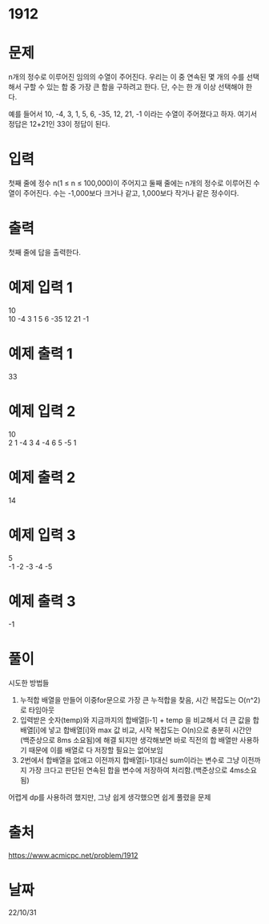 # 1912

# 문제
n개의 정수로 이루어진 임의의 수열이 주어진다. 우리는 이 중 연속된 몇 개의 수를 선택해서 구할 수 있는 합 중 가장 큰 합을 구하려고 한다. 단, 수는 한 개 이상 선택해야 한다.

예를 들어서 10, -4, 3, 1, 5, 6, -35, 12, 21, -1 이라는 수열이 주어졌다고 하자. 여기서 정답은 12+21인 33이 정답이 된다.

# 입력
첫째 줄에 정수 n(1 ≤ n ≤ 100,000)이 주어지고 둘째 줄에는 n개의 정수로 이루어진 수열이 주어진다. 수는 -1,000보다 크거나 같고, 1,000보다 작거나 같은 정수이다.

# 출력
첫째 줄에 답을 출력한다.

# 예제 입력 1 
10  
10 -4 3 1 5 6 -35 12 21 -1

# 예제 출력 1 
33

# 예제 입력 2 
10  
2 1 -4 3 4 -4 6 5 -5 1

# 예제 출력 2 
14

# 예제 입력 3 
5  
-1 -2 -3 -4 -5

# 예제 출력 3 
-1
  
# 풀이
시도한 방법들
1. 누적합 배열을 만들어 이중for문으로 가장 큰 누적합을 찾음, 시간 복잡도는 O(n^2)로 타임아웃
2. 입력받은 숫자(temp)와 지금까지의 합배열[i-1] + temp 을 비교해서 더 큰 값을 합배열[i]에 넣고 합배열[i]와 max 값 비교, 시작 복잡도는 O(n)으로 충분히 시간안(백준상으로 8ms 소요됨)에 해결 되지만 생각해보면 바로 직전의 합 배열만 사용하기 때문에 이를 배열로 다 저장할 필요는 없어보임
3. 2번에서 합배열을 없애고 이전까지 합배열[i-1]대신 sum이라는 변수로 그냥 이전까지 가장 크다고 판단된 연속된 합을 변수에 저장하여 처리함.(백준상으로 4ms소요됨)

어렵게 dp를 사용하려 했지만, 그냥 쉽게 생각했으면 쉽게 풀렸을 문제

# 출처 
https://www.acmicpc.net/problem/1912

# 날짜
22/10/31
